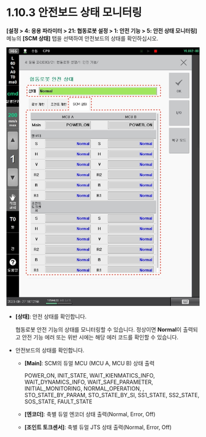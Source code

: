 # 1.10.3 안전보드 상태 모니터링

**\[설정 > 4: 응용 파라미터 > 21: 협동로봇 설정 > 1: 안전 기능 > 5: 안전 상태 모니터링]** 메뉴의 **\[SCM 상태]** 탭을 선택하여 안전보드의 상태를 확인하십시오.

![그림 15 협동로봇 안전 상태: SCM 상태](../../.gitbook/assets/image52.jpeg)

*   **\[상태]**: 안전 상태를 확인합니다.

    협동로봇 안전 기능의 상태를 모니터링할 수 있습니다. 정상이면 **Normal**이 출력되고 안전 기능 에러 또는 위반 시에는 해당 에러 코드를 확인할 수 있습니다.


* 안전보드의 상태를 확인합니다.
  *   **\[Main]**: SCM의 듀얼 MCU (MCU A, MCU B) 상태 출력

      POWER\_ON, INIT\_STATE, WAIT\_KIENMATICS\_INFO, WAIT\_DYNAMICS\_INFO, WAIT\_SAFE\_PARAMETER, INITIAL\_MONITORING, NORMAL\_OPERATION, , STO\_STATE\_BY\_PARAM, STO\_STATE\_BY\_SI, SS1\_STATE, SS2\_STATE, SOS\_STATE, FAULT\_STATE
  * **\[엔코더]**: 축별 듀얼 엔코더 상태 출력(Normal, Error, Off)
  * **\[조인트 토크센서]**: 축별 듀얼 JTS 상태 출력(Normal, Error, Off)
